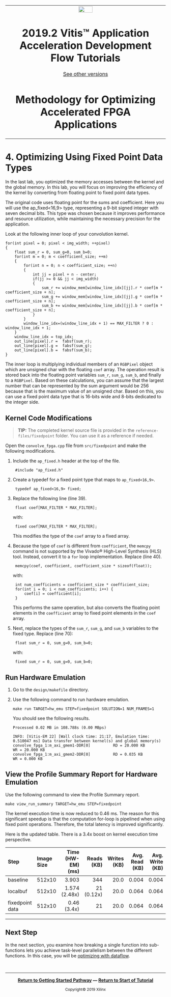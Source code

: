 
<table>
 <tr>
   <td align="center"><img src="https://www.xilinx.com/content/dam/xilinx/imgs/press/media-kits/corporate/xilinx-logo.png" width="30%"/><h1>2019.2 Vitis™ Application Acceleration Development Flow Tutorials</h1>
   <a href="https://github.com/Xilinx/SDAccel-Tutorials/branches/all">See other versions</a>
   </td>
 </tr>
 <tr>
 <td align="center"><h1>Methodology for Optimizing Accelerated FPGA Applications
 </td>
 </tr>
</table>

# 4. Optimizing Using Fixed Point Data Types

In the last lab, you optimized the memory accesses between the kernel and the global memory. In this lab, you will focus on improving the efficiency of the kernel by converting from floating point to fixed point data types.  

The original code uses floating point for the sums and coefficient. Here you will use the ap_fixed<16,9> type, representing a 9-bit signed integer with seven decimal bits. This type was chosen because it improves performance and resource utilization, while maintaining the necessary precision for the application.

Look at the following inner loop of your convolution kernel.

    for(int pixel = 0; pixel < img_width; ++pixel)
    {
        float sum_r = 0, sum_g=0, sum_b=0;
        for(int m = 0; m < coefficient_size; ++m)
        {
            for(int n = 0; n < coefficient_size; ++n)
            {
                int jj = pixel + n - center;
                if(jj >= 0 && jj < img_width)
                {
                    sum_r += window_mem[window_line_idx][jj].r * coef[m * coefficient_size + n];
                    sum_g += window_mem[window_line_idx][jj].g * coef[m * coefficient_size + n];
                    sum_b += window_mem[window_line_idx][jj].b * coef[m * coefficient_size + n];
                }
            }
            window_line_idx=(window_line_idx + 1) == MAX_FILTER ? 0 : window_line_idx + 1;
        }
        window_line_idx = top_idx;
        out_line[pixel].r =  fabsf(sum_r);
        out_line[pixel].g =  fabsf(sum_g);
        out_line[pixel].b =  fabsf(sum_b);
    }

The inner loop is multiplying individual members of an `RGBPixel` object which are unsigned char with the floating `coef` array. The operation result is stored back into the floating point variables `sum_r`, `sum_g`, `sum_b`, and finally to a `RGBPixel`. Based on these calculations, you can assume that the largest number that can be represented by the sum argument would be 256 because that is the maximum value of an unsigned char. Based on this, you can use a fixed point data type that is 16-bits wide and 8-bits dedicated to the integer side.

## Kernel Code Modifications

>**TIP:** The completed kernel source file is provided in the `reference-files/fixedpoint` folder. You can use it as a reference if needed.

Open the `convolve_fpga.cpp` file from `src/fixedpoint` and make the following modifications.

1. Include the `ap_fixed.h` header at the top of the file.

        #include "ap_fixed.h"

2. Create a typedef for a fixed point type that maps to `ap_fixed<16,9>`.

        typedef ap_fixed<16,9> fixed;

3. Replace the following line (line 39).

        float coef[MAX_FILTER * MAX_FILTER];

    with:

        fixed coef[MAX_FILTER * MAX_FILTER];

    This modifies the type of the `coef` array to a fixed array.

4. Because the type of `coef` is different from `coefficient`, the `memcpy` command is not supported by the Vivado® High-Level Synthesis (HLS) tool. Instead, convert it to a `for` loop implementation. Replace (line 40).

        memcpy(coef, coefficient, coefficient_size * sizeof(float));

   with:

        int num_coefficients = coefficient_size * coefficient_size;
        for(int i = 0; i < num_coefficients; i++) {
            coef[i] = coefficient[i];
        }

    This performs the same operation, but also converts the floating point elements in the `coefficient` array to fixed point elements in the `coef` array.

5. Next, replace the types of the `sum_r`, `sum_g`, and `sum_b` variables to the fixed type. Replace (line 70):

        float sum_r = 0, sum_g=0, sum_b=0;

    with:

        fixed sum_r = 0, sum_g=0, sum_b=0;

## Run Hardware Emulation

1. Go to the `design/makefile` directory.
2. Use the following command to run hardware emulation.

   ```
   make run TARGET=hw_emu STEP=fixedpoint SOLUTION=1 NUM_FRAMES=1
   ```

   You should see the following results.

   ```
   Processed 0.02 MB in 108.788s (0.00 MBps)

   INFO: [Vitis-EM 22] [Wall clock time: 21:17, Emulation time: 0.510047 ms] Data transfer between kernel(s) and global memory(s)
   convolve_fpga_1:m_axi_gmem1-DDR[0]          RD = 20.000 KB              WR = 20.000 KB
   convolve_fpga_1:m_axi_gmem2-DDR[0]          RD = 0.035 KB               WR = 0.000 KB  
   ```

## View the Profile Summary Report for Hardware Emulation

Use the following command to view the Profile Summary report.

```
make view_run_summary TARGET=hw_emu STEP=fixedpoint
```

The kernel execution time is now reduced to 0.46 ms. The reason for this significant speedup is that the computation for-loop is pipelined when using fixed point operations. Therefore, the total latency is improved significantly.

Here is the updated table. There is a 3.4x boost on kernel execution time perspective.

| Step              | Image Size | Time (HW-EM)(ms) | Reads (KB)      | Writes (KB) | Avg. Read (KB) | Avg. Write (KB) | BW (MBps)  |
| :---------------- | :--------- | ---------------: | --------------: | ----------: | -------------: | --------------: | ---------: |
| baseline          |     512x10 | 3.903            | 344             |        20.0 |          0.004 |           0.004 |    5.2     |
| localbuf          |     512x10 | 1.574 (2.48x)    | 21  (0.12x)     |        20.0 |          0.064 |           0.064 |    13      |
| fixedpoint data   |     512x10 | 0.46 (3.4x)      | 21              |        20.0 |          0.064 |           0.064 |    44      |

-----------------------------------------------------------------------------------

[fixedtype_hwemu_profilesummary]: ./images/191_fixedtype_hwemu_pfsummary_new_2.jpg "Fixed-type data version hardware emulation profile summary"

## Next Step

In the next section, you examine how breaking a single function into sub-functions lets you achieve task-level parallelism between the different functions. In this case, you will be [optimizing with dataflow](./dataflow.md).

</br>
<hr/>
<p align="center"><b><a href="/docs/vitis-getting-started/">Return to Getting Started Pathway</a> — <a href="./README.md">Return to Start of Tutorial</a></b></p>

<p align="center"><sup>Copyright&copy; 2019 Xilinx</sup></p>
